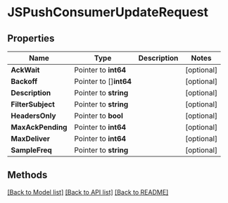 # JSPushConsumerUpdateRequest

## Properties

Name | Type | Description | Notes
------------ | ------------- | ------------- | -------------
**AckWait** | Pointer to **int64** |  | [optional] 
**Backoff** | Pointer to []**int64** |  | [optional] 
**Description** | Pointer to **string** |  | [optional] 
**FilterSubject** | Pointer to **string** |  | [optional] 
**HeadersOnly** | Pointer to **bool** |  | [optional] 
**MaxAckPending** | Pointer to **int64** |  | [optional] 
**MaxDeliver** | Pointer to **int64** |  | [optional] 
**SampleFreq** | Pointer to **string** |  | [optional] 

## Methods


[[Back to Model list]](../README.md#documentation-for-models) [[Back to API list]](../README.md#documentation-for-api-endpoints) [[Back to README]](../README.md)


